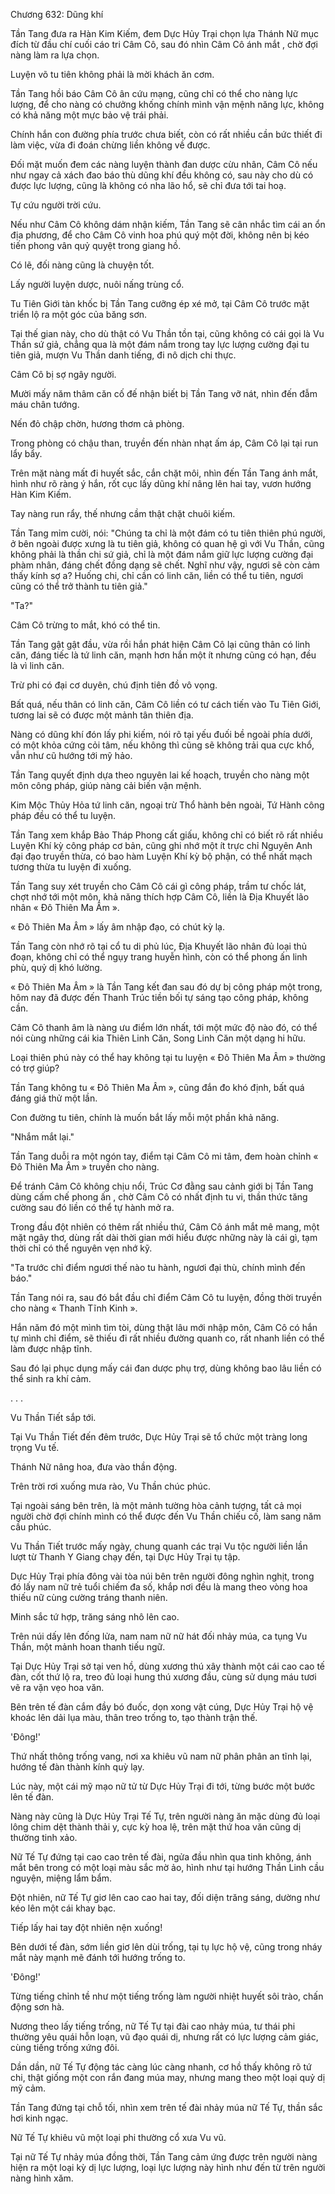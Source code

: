 




Chương 632: Dũng khí


Tần Tang đưa ra Hàn Kim Kiếm, đem Dực Hủy Trại chọn lựa Thánh Nữ mục đích từ đầu chí cuối cáo tri Câm Cô, sau đó nhìn Câm Cô ánh mắt , chờ đợi nàng làm ra lựa chọn.

Luyện võ tu tiên không phải là mời khách ăn cơm.

Tần Tang hồi báo Câm Cô ân cứu mạng, cũng chỉ có thể cho nàng lực lượng, để cho nàng có chưởng khống chính mình vận mệnh năng lực, không có khả năng một mực bảo vệ trái phải.

Chính hắn con đường phía trước chưa biết, còn có rất nhiều cần bức thiết đi làm việc, vừa đi đoán chừng liền không về được.

Đối mặt muốn đem các nàng luyện thành đan dược cừu nhân, Câm Cô nếu như ngay cả xách đao báo thù dũng khí đều không có, sau này cho dù có được lực lượng, cũng là không có nha lão hổ, sẽ chỉ đưa tới tai hoạ.

Tự cứu người trời cứu.

Nếu như Câm Cô không dám nhận kiếm, Tần Tang sẽ cân nhắc tìm cái an ổn địa phương, để cho Câm Cô vinh hoa phú quý một đời, không nên bị kéo tiến phong vân quỷ quyệt trong giang hồ.

Có lẽ, đối nàng cũng là chuyện tốt.

Lấy người luyện dược, nuôi nấng trùng cổ.

Tu Tiên Giới tàn khốc bị Tần Tang cưỡng ép xé mở, tại Câm Cô trước mặt triển lộ ra một góc của băng sơn.

Tại thế gian này, cho dù thật có Vu Thần tồn tại, cũng không có cái gọi là Vu Thần sứ giả, chẳng qua là một đám nắm trong tay lực lượng cường đại tu tiên giả, mượn Vu Thần danh tiếng, đi nô dịch chi thực.

Câm Cô bị sợ ngây người.

Mười mấy năm thâm căn cố đế nhận biết bị Tần Tang vỡ nát, nhìn đến đẫm máu chân tướng.

Nến đỏ chập chờn, hương thơm cả phòng.

Trong phòng có chậu than, truyền đến nhàn nhạt ấm áp, Câm Cô lại tại run lẩy bẩy.

Trên mặt nàng mất đi huyết sắc, cắn chặt môi, nhìn đến Tần Tang ánh mắt, hình như rõ ràng ý hắn, rốt cục lấy dũng khí nâng lên hai tay, vươn hướng Hàn Kim Kiếm.

Tay nàng run rẩy, thế nhưng cầm thật chặt chuôi kiếm.

Tần Tang mỉm cười, nói: "Chúng ta chỉ là một đám có tu tiên thiên phú người, ở bên ngoài được xưng là tu tiên giả, không có quan hệ gì với Vu Thần, cũng không phải là thần chi sứ giả, chỉ là một đám nắm giữ lực lượng cường đại phàm nhân, đáng chết đồng dạng sẽ chết. Nghĩ như vậy, ngươi sẽ còn cảm thấy kính sợ a? Huống chi, chỉ cần có linh căn, liền có thể tu tiên, ngươi cũng có thể trở thành tu tiên giả."

"Ta?"

Câm Cô trừng to mắt, khó có thể tin.

Tần Tang gật gật đầu, vừa rồi hắn phát hiện Câm Cô lại cũng thân có linh căn, đáng tiếc là tứ linh căn, mạnh hơn hắn một ít nhưng cũng có hạn, đều là vì linh căn.

Trừ phi có đại cơ duyên, chú định tiên đồ vô vọng.

Bất quá, nếu thân có linh căn, Câm Cô liền có tư cách tiến vào Tu Tiên Giới, tương lai sẽ có được một mảnh tân thiên địa.

Nàng có dũng khí đón lấy phi kiếm, nói rõ tại yếu đuối bề ngoài phía dưới, có một khỏa cứng cỏi tâm, nếu không thì cũng sẽ không trải qua cực khổ, vẫn như cũ hướng tới mỹ hảo.

Tần Tang quyết định dựa theo nguyên lai kế hoạch, truyền cho nàng một môn công pháp, giúp nàng cải biến vận mệnh.

Kim Mộc Thủy Hỏa tứ linh căn, ngoại trừ Thổ hành bên ngoài, Tứ Hành công pháp đều có thể tu luyện.

Tần Tang xem khắp Bảo Tháp Phong cất giấu, không chỉ có biết rõ rất nhiều Luyện Khí kỳ công pháp cơ bản, cũng ghi nhớ một ít trực chỉ Nguyên Anh đại đạo truyền thừa, có bao hàm Luyện Khí kỳ bộ phận, có thể nhất mạch tương thừa tu luyện đi xuống.

Tần Tang suy xét truyền cho Câm Cô cái gì công pháp, trầm tư chốc lát, chợt nhớ tới một môn, khả năng thích hợp Câm Cô, liền là Địa Khuyết lão nhân « Đô Thiên Ma Âm ».

« Đô Thiên Ma Âm » lấy âm nhập đạo, có chút kỳ lạ.

Tần Tang còn nhớ rõ tại cổ tu di phủ lúc, Địa Khuyết lão nhân đủ loại thủ đoạn, không chỉ có thể ngụy trang huyễn hình, còn có thể phong ấn linh phù, quỷ dị khó lường.

« Đô Thiên Ma Âm » là Tần Tang kết đan sau đó dự bị công pháp một trong, hôm nay đã được đến Thanh Trúc tiền bối tự sáng tạo công pháp, không cần.

Câm Cô thanh âm là nàng ưu điểm lớn nhất, tới một mức độ nào đó, có thể nói cùng những cái kia Thiên Linh Căn, Song Linh Căn một dạng hi hữu.

Loại thiên phú này có thể hay không tại tu luyện « Đô Thiên Ma Âm » thường có trợ giúp?

Tần Tang không tu « Đô Thiên Ma Âm », cũng đắn đo khó định, bất quá đáng giá thử một lần.

Con đường tu tiên, chính là muốn bắt lấy mỗi một phần khả năng.

"Nhắm mắt lại."

Tần Tang duỗi ra một ngón tay, điểm tại Câm Cô mi tâm, đem hoàn chỉnh « Đô Thiên Ma Âm » truyền cho nàng.

Để tránh Câm Cô không chịu nổi, Trúc Cơ đằng sau cảnh giới bị Tần Tang dùng cấm chế phong ấn , chờ Câm Cô có nhất định tu vi, thần thức tăng cường sau đó liền có thể tự hành mở ra.

Trong đầu đột nhiên có thêm rất nhiều thứ, Câm Cô ánh mắt mê mang, một mặt ngây thơ, dùng rất dài thời gian mới hiểu được những này là cái gì, tạm thời chỉ có thể nguyên vẹn nhớ kỹ.

"Ta trước chỉ điểm ngươi thế nào tu hành, ngươi đại thù, chính mình đến báo."

Tần Tang nói ra, sau đó bắt đầu chỉ điểm Câm Cô tu luyện, đồng thời truyền cho nàng « Thanh Tĩnh Kinh ».

Hắn năm đó một mình tìm tòi, dùng thật lâu mới nhập môn, Câm Cô có hắn tự mình chỉ điểm, sẽ thiếu đi rất nhiều đường quanh co, rất nhanh liền có thể làm được nhập tĩnh.

Sau đó lại phục dụng mấy cái đan dược phụ trợ, dùng không bao lâu liền có thể sinh ra khí cảm.

. . .

Vu Thần Tiết sắp tới.

Tại Vu Thần Tiết đến đêm trước, Dực Hủy Trại sẽ tổ chức một tràng long trọng Vu tế.

Thánh Nữ nâng hoa, đưa vào thần động.

Trên trời rơi xuống mưa rào, Vu Thần chúc phúc.

Tại ngoài sáng bên trên, là một mảnh tường hòa cảnh tượng, tất cả mọi người chờ đợi chính mình có thể được đến Vu Thần chiếu cố, làm sang năm cầu phúc.

Vu Thần Tiết trước mấy ngày, chung quanh các trại Vu tộc người liền lần lượt từ Thanh Y Giang chạy đến, tại Dực Hủy Trại tụ tập.

Dực Hủy Trại phía đông vài tòa núi bên trên người đông nghìn nghịt, trong đó lấy nam nữ trẻ tuổi chiếm đa số, khắp nơi đều là mang theo vòng hoa thiếu nữ cùng cường tráng thanh niên.

Minh sắc tứ hợp, trăng sáng nhô lên cao.

Trên núi dấy lên đống lửa, nam nam nữ nữ hát đối nhảy múa, ca tụng Vu Thần, một mảnh hoan thanh tiếu ngữ.

Tại Dực Hủy Trại sở tại ven hồ, dùng xương thú xây thành một cái cao cao tế đàn, cốt thứ lộ ra, treo đủ loại hung thú xương đầu, cùng sử dụng máu tươi vẽ ra vặn vẹo hoa văn.

Bên trên tế đàn cắm đầy bó đuốc, dọn xong vật cúng, Dực Hủy Trại hộ vệ khoác lên dải lụa màu, thân treo trống to, tạo thành trận thế.

'Đông!'

Thứ nhất thông trống vang, nơi xa khiêu vũ nam nữ phân phân an tĩnh lại, hướng tế đàn thành kính quỳ lạy.

Lúc này, một cái mỹ mạo nữ tử từ Dực Hủy Trại đi tới, từng bước một bước lên tế đàn.

Nàng này cũng là Dực Hủy Trại Tế Tự, trên người nàng ăn mặc dùng đủ loại lông chim dệt thành thải y, cực kỳ hoa lệ, trên mặt thứ hoa văn cũng dị thường tinh xảo.

Nữ Tế Tự đứng tại cao cao trên tế đài, ngửa đầu nhìn qua tinh không, ánh mắt bên trong có một loại màu sắc mờ ảo, hình như tại hướng Thần Linh cầu nguyện, miệng lẩm bẩm.

Đột nhiên, nữ Tế Tự giơ lên cao cao hai tay, đối diện trăng sáng, dường như kéo lên một cái khay bạc.

Tiếp lấy hai tay đột nhiên nện xuống!

Bên dưới tế đàn, sớm liền giơ lên dùi trống, tại tụ lực hộ vệ, cũng trong nháy mắt này mạnh mẽ đánh tới hướng trống to.

'Đông!'

Từng tiếng chỉnh tề như một tiếng trống làm người nhiệt huyết sôi trào, chấn động sơn hà.

Nương theo lấy tiếng trống, nữ Tế Tự tại đài cao nhảy múa, tư thái phi thường yêu quái hỗn loạn, vũ đạo quái dị, nhưng rất có lực lượng cảm giác, cùng tiếng trống xứng đôi.

Dần dần, nữ Tế Tự động tác càng lúc càng nhanh, cơ hồ thấy không rõ tứ chi, thật giống một con rắn đang múa may, nhưng mang theo một loại quỷ dị mỹ cảm.

Tần Tang đứng tại chỗ tối, nhìn xem trên tế đài nhảy múa nữ Tế Tự, thần sắc hơi kinh ngạc.

Nữ Tế Tự khiêu vũ một loại phi thường cổ xưa Vu vũ.

Tại nữ Tế Tự nhảy múa đồng thời, Tần Tang cảm ứng được trên người nàng hiện ra một loại kỳ dị lực lượng, loại lực lượng này hình như đến từ trên người nàng hình xăm.




